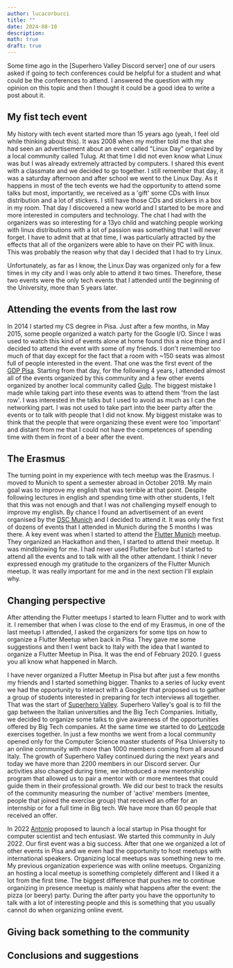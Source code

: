 ```yaml
---
author: lucacorbucci
title: ""
date: 2024-08-10
description:
math: true
draft: true
---
```


Some time ago in the [Superhero Valley Discord server] one of our users asked if going to tech conferences could be helpful for a student and what could be the conferences to attend. I answered the question with my opinion on this topic and then I thought it could be a good idea to write a post about it.


## My fist tech event 

My history with tech event started more than 15 years ago (yeah, I feel old while thinking about this). It was 2008 when my mother told me that she had seen an advertisement about an event called "Linux Day" organized by a local community called Tulug. At that time I did not even know what Linux was but I was already extremely attracted by computers. I shared this event with a classmate and we decided to go together. I still remember that day, it was a saturday afternoon and after school we went to the Linux Day. 
As it happens in most of the tech events we had the opportunity to attend some talks but most, importantly, we received as a 'gift' some CDs with linux distribution and a lot of stickers. I still have those CDs and stickers in a box in my room. That day I discovered a new world and I started to be more and more interested in computers and technology. The chat I had with the organizers was so interesting for a 13yo child and watching people working with linux distributions with a lot of passion was something that I will never forget. I have to admit that at that time, I was particularly attracted by the effects that all of the organizers were able to have on their PC with linux. This was probably the reason why that day I decided that I had to try Linux.

Unfortunately, as far as I know, the Linux Day was organized only for a few times in my city and I was only able to attend it two times. Therefore, these two events were the only tech events that I attended until the beginning of the University, more than 5 years later.

## Attending the events from the last row

In 2014 I started my CS degree in Pisa. Just after a few months, in May 2015, some people organized a watch party for the Google I/O. Since I was used to watch this kind of events alone at home found this a nice thing and I decided to attend the event with some of my friends. I don't remember too much of that day except for the fact that a room with ~150 seats was almost full of people interested in the event. That one was the first event of the [GDP Pisa](). Starting from that day, for the following 4 years, I attended almost all of the events organized by this community and a few other events organized by another local community called [Gulp]().
The biggest mistake I made while taking part into these events was to attend them 'from the last row'. I was interested in the talks but I used to avoid as much as I can the networking part. I was not used to take part into the beer party after the events or to talk with people that I did not know. My biggest mistake was to think that the people that were organizing these event were too 'important' and distant from me that I could not have the competences of spending time with them in front of a beer after the event.

## The Erasmus

The turning point in my experience with tech meetup was the Erasmus. I moved to Munich to spent a semester abroad in October 2019. My main goal was to improve my english that was terrible at that point. Despite following lectures in english and spending time with other students, I felt that this was not enough and that I was not challenging myself enough to improve my english. 
By chance I found an advertisement of an event organised by the [DSC Munich]() and I decided to attend it. It was only the first of dozens of events that I attended in Munich during the 5 months I was there. A key event was when I started to attend the [Flutter Munich]() meetup. They organized an Hackathon and then, I started to attend their meetup. It was mindblowing for me. I had never used Flutter before but I started to attend all the events and to talk with all the other attendant. I think I never expressed enough my gratitude to the organizers of the Flutter Munich meetup. It was really important for me and in the next section I'll explain why.

## Changing perspective

After attending the Flutter meetups I started to learn Flutter and to work with it. I remember that when I was close to the end of my Erasmus, in one of the last meetup I attended, I asked the organizers for some tips on how to organize a Flutter Meetup when back in Pisa. They gave me some suggestions and then I went back to Italy with the idea that I wanted to organize a Flutter Meetup in Pisa. It was the end of February 2020. I guess you all know what happened in March.

I have never organized a Flutter Meetup in Pisa but after just a few months my friends and I started something bigger. Thanks to a series of lucky event we had the opportunity to interact with a Googler that proposed us to gather a group of students interested in preparing for tech interviews all together. That was the start of [Superhero Valley](). Superhero Valley's goal is to fill the gap between the Italian universities and the Big Tech Companies. Initially, we decided to organize some talks to give awareness of the opportunities offered by Big Tech companies. At the same time we started to do [Leetcode]() exercises together. In just a few months we went from a local community opened only for the Computer Science master students of Pisa University to an online community with more than 1000 members coming from all around Italy. The growth of Superhero Valley continued during the next years and today we have more than 2200 members in our Discord server. Our activities also changed during time, we introduced a new mentorship program that allowed us to pair a mentor with or more mentees that could guide them in their professional growth. We did our best to track the results of the community measuring the number of 'active' members (mentee, people that joined the exercise group) that received an offer for an internship or for a full time in Big tech. We have more than 60 people that received an offer.


In 2022 [Antonio]() proposed to launch a local startup in Pisa thought for computer scientist and tech entusiast. We started this community in July 2022. Our first event was a big success. After that one we organized a lot of other events in Pisa and we even had the opportunity to host meetups with international speakers. Organizing local meetups was something new to me. My previous organization experience was with online meetups. Organizing an hosting a local meetup is something completely different and I liked it a lot from the first time. The biggest difference that pushes me to continue organizing in presence meetup is mainly what happens after the event: the pizza (or beery) party. During the after party you have the opportunity to talk with a lot of interesting people and this is something that you usually cannot do when organizing online event.


## Giving back something to the community



## Conclusions and suggestions 

